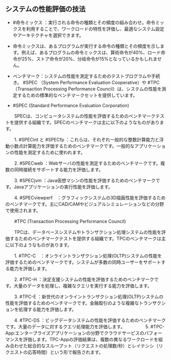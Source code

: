 ## システムの性能評価の技法
   - #命令ミックス ：実行される命令の種類とその頻度の組み合わせ。命令ミックスを利用することで、ワークロードの特性を評価し、最適なシステム設定やアーキテクチャを選択できます。
   - 命令ミックスは、あるプログラムが実行する命令の種類とその頻度を示します。例えば、あるプログラムの命令ミックスは、算術命令が40%、ロード命令が25%、ストア命令が20%、分岐命令が15%となっているかもしれません。
   
   - ベンチマーク：システムの性能を測定するためのテストプログラムや手続き。 #SPEC （System Performance Evaluation Cooperative）や #TPC （Transaction Processing Performance Council）は、システムの性能を測定するための標準的なベンチマークセットを提供しています。
   -  #SPEC (Standard Performance Evaluation Corporation)

　　SPECは、コンピュータシステムの性能を評価するためのベンチマークテストを提供する組織です。SPECのベンチマークは主に以下のようなものがあります。

　　1. #SPECint と #SPECfp ：これらは、それぞれ一般的な整数計算能力と浮動小数点計算能力を評価するためのベンチマークです。一般的なアプリケーションの性能を測定するために使われます。

　　2. #SPECweb ：Webサーバの性能を測定するためのベンチマークです。複数の同時接続をサポートする能力を評価します。

　　3. #SPECjvm ：Java仮想マシンの性能を評価するためのベンチマークです。Javaアプリケーションの実行性能を評価します。

　　4. #SPECviewperf　：グラフィックシステムの3D描画性能を評価するためのベンチマークです。主にCAD/CAMやビジュアルシミュレーションなどの分野で使用されます。

　　#TPC (Transaction Processing Performance Council)

　　TPCは、データベースシステムやトランザクション処理システムの性能を評価するためのベンチマークテストを提供する組織です。TPCのベンチマークは主に以下のようなものがあります。

　　1. #TPC-C　：オンライントランザクション処理(OLTP)システムの性能を評価するためのベンチマークです。システムが多数の同時ユーザーをサポートする能力を評価します。

　　2. #TPC-H ：決定支援システムの性能を評価するためのベンチマークです。大量のデータを処理し、複雑なクエリを実行する能力を評価します。

　　3. #TPC-E ：新世代のオンライントランザクション処理(OLTP)システムの性能を評価するためのベンチマークです。金融取引のような複雑なトランザクションを処理する能力を評価します。

　　4. #TPC-DS ：ビッグデータシステムの性能を評価するためのベンチマークです。大量のデータに対するクエリ処理能力を評価します。
　　
　　5. #TPC-App:エンタープライズアプリケーションの分野でクラウドサービスのパフォーマンスを評価します。TPC-Appの評価結果は、複数の異なるワークロードを組み合わせた総合的なスループット（リクエストの処理数/秒）とレイテンシ（リクエストの応答時間）という形で報告されます。
